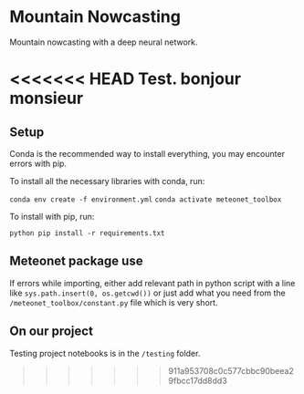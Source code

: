 # Mountain Nowcasting

Mountain nowcasting with a deep neural network.

<<<<<<< HEAD
Test.
bonjour monsieur 
=======
## Setup

Conda is the recommended way to install everything, you may encounter errors with pip.

To install all the necessary libraries with conda, run:

`conda env create -f environment.yml`
`conda activate meteonet_toolbox`

To install with pip, run:

`python pip install -r requirements.txt`

## Meteonet package use

If errors while importing, either add relevant path in python script with a line like `sys.path.insert(0, os.getcwd())` or just add what you need from the `/meteonet_toolbox/constant.py` file which is very short.

## On our project

Testing project notebooks is in the `/testing` folder.
>>>>>>> 911a953708c0c577cbbc90beea29fbcc17dd8dd3
